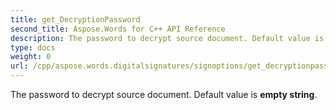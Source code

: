 ```yaml
---
title: get_DecryptionPassword
second_title: Aspose.Words for C++ API Reference
description: The password to decrypt source document. Default value is empty string. 
type: docs
weight: 0
url: /cpp/aspose.words.digitalsignatures/signoptions/get_decryptionpassword/
---
```


The password to decrypt source document. Default value is **empty string**. 

